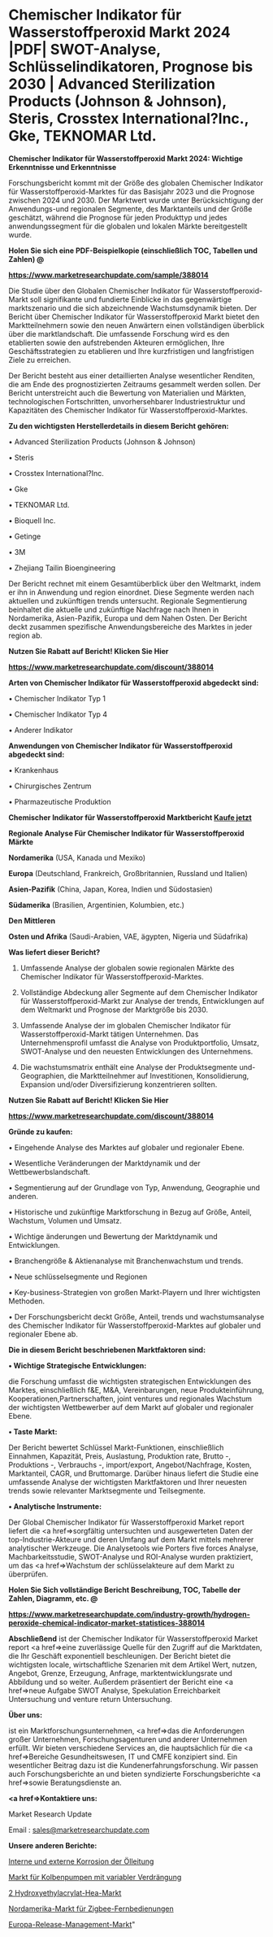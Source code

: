 # Chemischer Indikator für Wasserstoffperoxid Markt 2024 |PDF| SWOT-Analyse, Schlüsselindikatoren, Prognose bis 2030 | Advanced Sterilization Products (Johnson & Johnson), Steris, Crosstex International?Inc., Gke, TEKNOMAR Ltd.

<strong>Chemischer Indikator für Wasserstoffperoxid Markt 2024: Wichtige Erkenntnisse und Erkenntnisse</strong>

Forschungsbericht kommt mit der Größe des globalen Chemischer Indikator für Wasserstoffperoxid-Marktes für das Basisjahr 2023 und die Prognose zwischen 2024 und 2030. Der Marktwert wurde unter Berücksichtigung der Anwendungs-und regionalen Segmente, des Marktanteils und der Größe geschätzt, während die Prognose für jeden Produkttyp und jedes anwendungssegment für die globalen und lokalen Märkte bereitgestellt wurde.



<strong>Holen Sie sich eine PDF-Beispielkopie (einschließlich TOC, Tabellen und Zahlen) @
</strong>

<strong><a href=https://www.marketresearchupdate.com/sample/388014>

<strong>https://www.marketresearchupdate.com/sample/388014</u></font></a></strong></strong>

Die Studie über den Globalen Chemischer Indikator für Wasserstoffperoxid-Markt soll signifikante und fundierte Einblicke in das gegenwärtige marktszenario und die sich abzeichnende Wachstumsdynamik bieten. Der Bericht über Chemischer Indikator für Wasserstoffperoxid Markt bietet den Marktteilnehmern sowie den neuen Anwärtern einen vollständigen überblick über die marktlandschaft. Die umfassende Forschung wird es den etablierten sowie den aufstrebenden Akteuren ermöglichen, Ihre Geschäftsstrategien zu etablieren und Ihre kurzfristigen und langfristigen Ziele zu erreichen.

Der Bericht besteht aus einer detaillierten Analyse wesentlicher Renditen, die am Ende des prognostizierten Zeitraums gesammelt werden sollen. Der Bericht unterstreicht auch die Bewertung von Materialien und Märkten, technologischen Fortschritten, unvorhersehbarer Industriestruktur und Kapazitäten des Chemischer Indikator für Wasserstoffperoxid-Marktes.



<strong>Zu den wichtigsten Herstellerdetails in diesem Bericht gehören:</strong>

• Advanced Sterilization Products (Johnson & Johnson)

• Steris

• Crosstex International?Inc.

• Gke

• TEKNOMAR Ltd.

• Bioquell Inc.

• Getinge

• 3M

• Zhejiang Tailin Bioengineering

Der Bericht rechnet mit einem Gesamtüberblick über den Weltmarkt, indem er ihn in Anwendung und region einordnet. Diese Segmente werden nach aktuellen und zukünftigen trends untersucht. Regionale Segmentierung beinhaltet die aktuelle und zukünftige Nachfrage nach Ihnen in Nordamerika, Asien-Pazifik, Europa und dem Nahen Osten. Der Bericht deckt zusammen spezifische Anwendungsbereiche des Marktes in jeder region ab.



<strong>Nutzen Sie Rabatt auf Bericht! Klicken Sie Hier
</strong>

<strong><a href=https://www.marketresearchupdate.com/discount/388014>https://www.marketresearchupdate.com/discount/388014</b></u></font></strong></a>



<strong>Arten von Chemischer Indikator für Wasserstoffperoxid abgedeckt sind:</strong>

• Chemischer Indikator Typ 1

• Chemischer Indikator Typ 4

• Anderer Indikator



<strong>Anwendungen von Chemischer Indikator für Wasserstoffperoxid abgedeckt sind:</strong>

• Krankenhaus

• Chirurgisches Zentrum

• Pharmazeutische Produktion



<strong>Chemischer Indikator für Wasserstoffperoxid Marktbericht <a href=https://www.marketresearchupdate.com/buynow/388014>Kaufe jetzt</a></strong>



<strong>Regionale Analyse Für Chemischer Indikator für Wasserstoffperoxid Märkte</strong>



<strong>Nordamerika</strong> (USA, Kanada und Mexiko)



<strong>Europa</strong> (Deutschland, Frankreich, Großbritannien, Russland und Italien)



<strong>Asien-Pazifik</strong> (China, Japan, Korea, Indien und Südostasien)



<strong>Südamerika</strong> (Brasilien, Argentinien, Kolumbien, etc.)



<strong>Den Mittleren</strong> 

<strong>Osten und Afrika</strong> (Saudi-Arabien, VAE, ägypten, Nigeria und Südafrika)



<strong>Was liefert dieser Bericht?</strong>

1. Umfassende Analyse der globalen sowie regionalen Märkte des Chemischer Indikator für Wasserstoffperoxid-Marktes.

2. Vollständige Abdeckung aller Segmente auf dem Chemischer Indikator für Wasserstoffperoxid-Markt zur Analyse der trends, Entwicklungen auf dem Weltmarkt und Prognose der Marktgröße bis 2030.

3. Umfassende Analyse der im globalen Chemischer Indikator für Wasserstoffperoxid-Markt tätigen Unternehmen. Das Unternehmensprofil umfasst die Analyse von Produktportfolio, Umsatz, SWOT-Analyse und den neuesten Entwicklungen des Unternehmens.

4. Die wachstumsmatrix enthält eine Analyse der Produktsegmente und-Geographien, die Marktteilnehmer auf Investitionen, Konsolidierung, Expansion und/oder Diversifizierung konzentrieren sollten.



<strong>Nutzen Sie Rabatt auf Bericht! Klicken Sie Hier
</strong>

<strong><a href=https://www.marketresearchupdate.com/discount/388014>https://www.marketresearchupdate.com/discount/388014</b></u></font></strong></a>



<strong>Gründe zu kaufen:</strong>

• Eingehende Analyse des Marktes auf globaler und regionaler Ebene.

• Wesentliche Veränderungen der Marktdynamik und der Wettbewerbslandschaft.

• Segmentierung auf der Grundlage von Typ, Anwendung, Geographie und anderen.

• Historische und zukünftige Marktforschung in Bezug auf Größe, Anteil, Wachstum, Volumen und Umsatz.

• Wichtige änderungen und Bewertung der Marktdynamik und Entwicklungen.

• Branchengröße &amp; Aktienanalyse mit Branchenwachstum und trends.

• Neue schlüsselsegmente und Regionen

• Key-business-Strategien von großen Markt-Playern und Ihrer wichtigsten Methoden.

• Der Forschungsbericht deckt Größe, Anteil, trends und wachstumsanalyse des Chemischer Indikator für Wasserstoffperoxid-Marktes auf globaler und regionaler Ebene ab.



<strong>Die in diesem Bericht beschriebenen Marktfaktoren sind:</strong>



<strong>• Wichtige Strategische Entwicklungen:</strong>

die Forschung umfasst die wichtigsten strategischen Entwicklungen des Marktes, einschließlich f&amp;E, M&amp;A, Vereinbarungen, neue Produkteinführung, Kooperationen,Partnerschaften, joint ventures und regionales Wachstum der wichtigsten Wettbewerber auf dem Markt auf globaler und regionaler Ebene.



<strong>• Taste Markt:</strong>

Der Bericht bewertet Schlüssel Markt-Funktionen, einschließlich Einnahmen, Kapazität, Preis, Auslastung, Produktion rate, Brutto -, Produktions -, Verbrauchs -, import/export, Angebot/Nachfrage, Kosten, Marktanteil, CAGR, und Bruttomarge. Darüber hinaus liefert die Studie eine umfassende Analyse der wichtigsten Marktfaktoren und Ihrer neuesten trends sowie relevanter Marktsegmente und Teilsegmente.



<strong>• Analytische Instrumente:</strong>

Der Global Chemischer Indikator für Wasserstoffperoxid Market report liefert die <a href=>sorgf</a>ältig untersuchten und ausgewerteten Daten der top-Industrie-Akteure und deren Umfang auf dem Markt mittels mehrerer analytischer Werkzeuge. Die Analysetools wie Porters five forces Analyse, Machbarkeitsstudie, SWOT-Analyse und ROI-Analyse wurden praktiziert, um das <a href=>Wachstum</a> der schlüsselakteure auf dem Markt zu überprüfen.



<strong>Holen Sie Sich vollständige Bericht Beschreibung, TOC, Tabelle der Zahlen, Diagramm, etc. @ </strong>

<strong><a href=https://www.marketresearchupdate.com/industry-growth/hydrogen-peroxide-chemical-indicator-market-statistices-388014>https://www.marketresearchupdate.com/industry-growth/hydrogen-peroxide-chemical-indicator-market-statistices-388014</a></font></strong>



<strong>Abschließend</strong> ist der Chemischer Indikator für Wasserstoffperoxid Market report <a href=>eine</a> zuverlässige Quelle für den Zugriff auf die Marktdaten, die Ihr Geschäft exponentiell beschleunigen. Der Bericht bietet die wichtigsten locale, wirtschaftliche Szenarien mit dem Artikel Wert, nutzen, Angebot, Grenze, Erzeugung, Anfrage, marktentwicklungsrate und Abbildung und so weiter. Außerdem präsentiert der Bericht eine <a href=>neue</a> Aufgabe SWOT Analyse, Spekulation Erreichbarkeit Untersuchung und venture return Untersuchung.



<strong>Über uns:</strong>

 ist ein Marktforschungsunternehmen, <a href=>das</a> die Anforderungen großer Unternehmen, Forschungsagenturen und anderer Unternehmen erfüllt. Wir bieten verschiedene Services an, die hauptsächlich für die <a href=>Bereiche</a> Gesundheitswesen, IT und CMFE konzipiert sind. Ein wesentlicher Beitrag dazu ist die Kundenerfahrungsforschung. Wir passen auch Forschungsberichte an und bieten syndizierte Forschungsberichte <a href=>sowie</a> Beratungsdienste an.



<strong><a href=>Kontaktiere uns:</a></strong>

Market Research Update

Email : sales@marketresearchupdate.com



<strong>Unsere anderen Berichte:</strong>

<a href=https://www.linkedin.com/pulse/oil-line-internal-external-corrosion>Interne und externe Korrosion der Ölleitung</a>

<a href=https://www.linkedin.com/pulse/variable-displacement-piston-pump-market-1f>Markt für Kolbenpumpen mit variabler Verdrängung</a>

<a href=https://www.linkedin.com/pulse/2-hydroxyethyl-acrylate-hea-market-size-share-outlook>2 Hydroxyethylacrylat-Hea-Markt</a>

<a href=https://www.linkedin.com/pulse/north-america-zigbee-remotes-market-growing>Nordamerika-Markt für Zigbee-Fernbedienungen</a>

<a href=https://www.linkedin.com/pulse/europe-release-management-market-2023-j3hpf/>Europa-Release-Management-Markt</a>"
